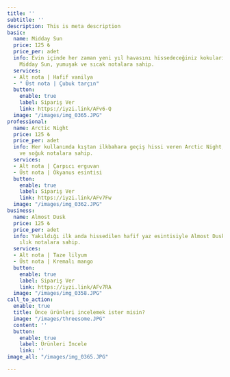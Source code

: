 ```yaml
---
title: ''
subtitle: ''
description: This is meta description
basic:
  name: Midday Sun
  price: 125 ₺
  price_per: adet
  info: Evin içinde her zaman yeni yıl havasını hissedeceğiniz kokuları barındıran
    Midday Sun, yumuşak ve sıcak notalara sahip.
  services:
  - Alt nota | Hafif vanilya
  - " Üst nota | Çubuk tarçın"
  button:
    enable: true
    label: Sipariş Ver
    link: https://iyzi.link/AFv6-Q
  image: "/images/img_0365.JPG"
professional:
  name: Arctic Night
  price: 125 ₺
  price_per: adet
  info: Her kullanımda kıştan ilkbahara geçiş hissi veren Arctic Night, canlandırıcı
    ve soğuk notalara sahip.
  services:
  - Alt nota | Çarpıcı erguvan
  - Üst nota | Okyanus esintisi
  button:
    enable: true
    label: Sipariş Ver
    link: https://iyzi.link/AFv7Fw
  image: "/images/img_0362.JPG"
business:
  name: Almost Dusk
  price: 125 ₺
  price_per: adet
  info: Yakıldığı ilk anda hissedilen hafif yaz esintisiyle Almost Dusk, canlı ve
    ılık notalara sahip.
  services:
  - Alt nota | Taze lilyum
  - Üst nota | Kremalı mango
  button:
    enable: true
    label: Sipariş Ver
    link: https://iyzi.link/AFv7RA
  image: "/images/img_0358.JPG"
call_to_action:
  enable: true
  title: Önce ürünleri incelemek ister misin?
  image: "/images/threesome.JPG"
  content: ''
  button:
    enable: true
    label: Ürünleri İncele
    link: ''
image_all: "/images/img_0365.JPG"

---
```

